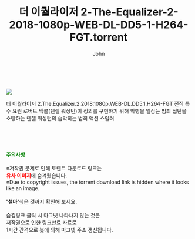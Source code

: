 ﻿---
layout: post
title:  "    더 이퀄라이저 2-The-Equalizer-2-2018-1080p-WEB-DL-DD5-1-H264-FGT.torrent"
author: John
categories: [ 영화 ]
tags: [  ]
image: https://torrentrj55.com/uploadfile/full/07c003657058433a8274ef189c5ae36dfb71d6e9.jpg 
description: "    더 이퀄라이저 2-The-Equalizer-2-2018-1080p-WEB-DL-DD5-1-H264-FGT torrent 정보 공유"
toc: true
toc_sticky: true
---

<br>
<p><img src="https://torrentrj55.com/uploadfile/full/07c003657058433a8274ef189c5ae36dfb71d6e9.jpg"/></p>
 더 이퀄라이저 2.The.Equalizer.2.2018.1080p.WEB-DL.DD5.1.H264-FGT 전직 특수 요원 로버트 맥콜(덴젤 워싱턴)이 정의를 구현하기 위해 악행을 일삼는 범죄 집단을 소탕하는 덴젤 워싱턴의 숨막히는 범죄 액션 스릴러 
    
<br><br><br>
<p data-ke-size="size16"><b><span style="color: green;">주의사항</span></b><br /><br />※저작권 문제로 인해 토렌트 다운로드 링크는<br /><b><span style="color: red;">유사 이미지</span></b>에 숨겨뒀습니다.<br />※Due to copyright issues, the torrent download link is hidden where it looks like an image.<br /><br /><b>'설마'</b>싶은 것까지 확인해 보세요.<br /><br />숨김링크 클릭 시 마그넷 나타나지 않는 것은<br />저작권으로 인한 링크만료 자료로<br />1시간 간격으로 봇에 의해 마그넷 주소 갱신됩니다.</p>
